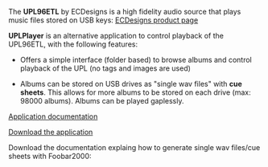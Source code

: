 The **UPL96ETL** by ECDesigns is a high fidelity audio source that plays music files stored on USB keys: [ECDesigns product page](https://www.ecdesigns.nl/en/blog/upl96etl)

**UPLPlayer** is an alternative application to control playback of the UPL96ETL, with the following features:

- Offers a simple interface (folder based) to browse albums and control playback of the UPL (no tags and images are used)

- Albums can be stored on USB drives as "single wav files" with **cue sheets**. This allows for more albums to be stored on each drive (max: 98000 albums). Albums can be played gaplessly.

[Application documentation](./UPLPlayer%20%application.pdf)

[Download the application](https://drive.google.com/drive/folders/1w9G3euD2XyKdjl2znDo2AxkBYdmLkoP0?usp=sharing)


Download the documentation explaing how to generate single wav files/cue sheets with Foobar2000:

